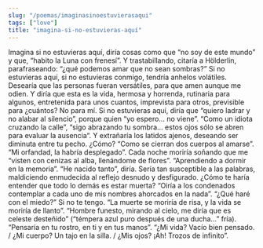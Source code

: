 ```yaml
---
slug: "/poemas/imaginasinoestuvierasaqui"
tags: ["love"]
title: "imagina-si-no-estuvieras-aquí"
---
```

Imagina si no estuvieras aquí, diría cosas como que “no soy de este mundo” y que, “habito la Luna con frenesí”. Y trastabillando, citaría a Hölderlin, parafraseando: “¿qué podemos amar que no sean sombras?” Si no estuvieras aquí, si no estuvieras conmigo, tendría anhelos volátiles. Desearía que las personas fueran versátiles, para que amen aunque me odien. Y diría que esta es la vida, hermosa y horrenda, rutinaria para algunos, entretenida para unos cuantos, imprevista para otros, previsible para ¿cuántos? No para mí. Si no estuvieras aquí, diría que “quiero ladrar y no alabar al silencio”, porque quien “yo espero… no viene”. “Como un idiota cruzando la calle”, “sigo abrazando tu sombra… estos ojos sólo se abren para evaluar la ausencia“. Y extrañaría los latidos ajenos, deseando ser diminuta entre tu pecho. ¿Cómo? “Como se cierran dos cuerpos al amarse”. “Mi orfandad, la habría desplegado”. Cada noche moriría soñando que me “visten con cenizas al alba, llenándome de flores”. “Aprendiendo a dormir en la memoria”. “He nacido tanto”, diría. Sería tan susceptible a las palabras, maldiciendo enmudecida al reflejo desnudo y desfigurado. ¿Cómo te haría entender que todo lo demás es estar muerta? “Oiría a los condenados contemplar a cada uno de mis nombres ahorcados en la nada”. “¿Qué haré con el miedo?” Si no te tengo. “La muerte se moriría de risa, y la vida se moriría de llanto”. “Hombre funesto, mirando al cielo, me diría que es celeste desteñido” (“témpera azul puro después de una ducha…” fría). “Pensaría en tu rostro, en ti y en tus manos”. “¿Mi vida? Vacío bien pensado. / ¿Mi cuerpo? Un tajo en la silla. / ¿Mis ojos? ¡Ah! Trozos de infinito”.